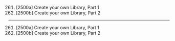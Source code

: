261. [2500a] Create your own Library, Part 1
262. [2500b] Create your own Library, Part 2

---

261. [2500a] Create your own Library, Part 1
262. [2500b] Create your own Library, Part 2
